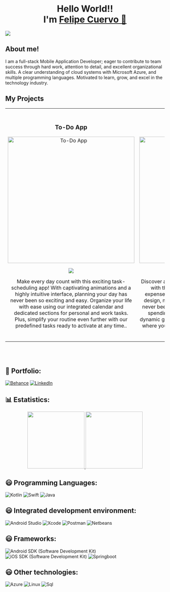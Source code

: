 <!DOCTYPE html>
<html>
<body>
    <div align="center">
           <h1>Hello World!! <br> I'm <a href="https://lcuervom.wixsite.com/website">Felipe Cuervo 👋</a>
    </div>
    <img src="https://i.imgur.com/d56Ujrt.png">
</body>
</html>




## About me!

I am a full-stack Mobile Application Developer; eager to contribute to team success through hard work, attention to detail, and excellent organizational skills. A clear understanding of cloud systems with Microsoft Azure, and multiple programming languages. Motivated to learn, grow, and excel in the technology industry.
<be>


##   My Projects


<table>
<tr>
<td width="50%">
<h3 align="center">To-Do App</h3>
<div align="center">
<a href="https://github.com/lycancrow/To-Do-App" target="_blank"><img src="https://i.imgur.com/eClFpoX.png" width="400" alt="To-Do App"></a>
<p>
<a href="https://github.com/lycancrow/To-Do-App" target="_blank">
<img src="https://img.shields.io/badge/CODE-ff9?style=for-the-badge&logo=github&logoColor=black">
</a>

</p>
<p>Make every day count with this exciting task-scheduling app! With captivating animations and a highly intuitive interface, planning your day has never been so exciting and easy. Organize your life with ease using our integrated calendar and dedicated sections for personal and work tasks. Plus, simplify your routine even further with our predefined tasks ready to activate at any time..</p>
</div>
                                                                                      
</td>


<td width="50%"> <br>
<h3 align="center">Expense Tracker</h3>
<div align="center">                                       
<a href="https://github.com/lycancrow/Expense-tracker" target="_blank"><img src="https://i.imgur.com/plw6vCn.png" width="400" alt="Expense Tracker"></a>
<br>
<p>
<a href="https://github.com/lycancrow/Expense-tracker" target="_blank">
<img src="https://img.shields.io/badge/CODE-80ffaa?style=for-the-badge&logo=github&logoColor=black">
</a>

</p>
</p>Discover a new way to take control of your finances with this application that allows you to track expenses. With an intuitive interface and elegant design, managing your income and expenses has never been so simple and attractive. Visualize your spending habits clearly and concisely through dynamic graphs that allow you to quickly understand where your money goes and how you can optimize your finances!</p>
</div>                                                             
</table>                                                                                 
</div>
<br>
                                                                           
</div>
<br>




## 💼 Portfolio:


<p>
<a href="https://www.behance.net/luisfecuervo"><img alt="Behance" src="https://img.shields.io/badge/Behance-1769ff?style=for-the-badge&logo=behance&logoColor=white"></a>
<a href="https://www.linkedin.com/in/felipe-cuervo-2284ba197/"><img alt="LinkedIn" src="https://img.shields.io/badge/linkedin-%230077B5.svg?style=for-the-badge&logo=linkedin&logoColor=white"></a>
</p>




## 📊 Estatistics:

<p align="center">
<a href="https://github.com/lycancrow">
  <img height="180em" src="https://github-readme-stats-eight-theta.vercel.app/api?username=lycancrow&show_icons=true&theme=algolia&include_all_commits=true&count_private=true"/>
  <img height="180em" src="https://github-readme-stats-eight-theta.vercel.app/api/top-langs/?username=lycancrow&layout=compact&langs_count=8&theme=algolia"/>
</a>
</p>


## 😃 Programming Languages:

<p>
<img alt="Kotlin" src="https://img.shields.io/badge/kotlin-%237F52FF.svg?style=for-the-badge&logo=kotlin&logoColor=white"></a>
<img alt="Swift" src="https://img.shields.io/badge/swift-F54A2A?style=for-the-badge&logo=swift&logoColor=white"></a>
<img alt="Java" src="https://img.shields.io/badge/java-%23ED8B00.svg?style=for-the-badge&logo=openjdk&logoColor=white"></a>
</p>



## 😃 Integrated development environment:


<p>
<img alt="Android Studio" src="https://img.shields.io/badge/Android%20Studio-3DDC84.svg?style=for-the-badge&logo=android-studio&logoColor=white"></a>
<img alt="Xcode" src="https://img.shields.io/badge/Xcode-007ACC?style=for-the-badge&logo=Xcode&logoColor=white"></a>
<img alt="Postman" src="https://img.shields.io/badge/Postman-FF6C37?style=for-the-badge&logo=postman&logoColor=white"></a>
<img alt="Netbeans" src="https://img.shields.io/badge/NetBeansIDE-1B6AC6.svg?style=for-the-badge&logo=apache-netbeans-ide&logoColor=white"></a>
</p>



## 😃 Frameworks:

<p>
<img alt="Android SDK (Software Development Kit)" src="https://img.shields.io/badge/Android%20Studio-3DDC84.svg?style=for-the-badge&logo=Android SDK (Software Development Kit)&logoColor=white"></a>
<img alt="iOS SDK (Software Development Kit)" src="[https://img.shields.io/badge/Linux-FCC624?style=for-the-badge&logo=linux&logoColor=black](https://img.shields.io/badge/iOS SDK (Software Development Kit)-%233A95E3.svg?style=for-the-badge&logo=apple&logoColor=white)"></a>
<img alt="Springboot" src="https://img.shields.io/badge/Springboot-%236DB33F.svg?style=for-the-badge&logo=spring&logoColor=white"></a>
</p>




## 😃 Other technologies:

<p>
<img alt="Azure" src="https://img.shields.io/badge/azure-%230072C6.svg?style=for-the-badge&logo=microsoftazure&logoColor=white"></a>
<img alt="Linux" src="https://img.shields.io/badge/Linux-FCC624?style=for-the-badge&logo=linux&logoColor=black"></a>
<img alt="Sql" src="https://img.shields.io/badge/Microsoft%20SQL%20Server-CC2927?style=for-the-badge&logo=microsoft%20sql%20server&logoColor=white"></a>
</p>







